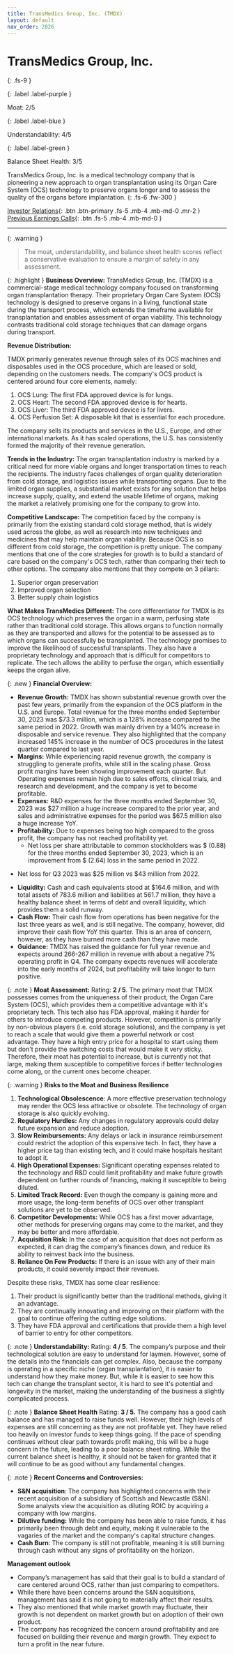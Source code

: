 ```yaml
---
title: TransMedics Group, Inc. (TMDX)
layout: default
nav_order: 2026
---
```


# TransMedics Group, Inc.
{: .fs-9 }

{: .label .label-purple }

Moat: 2/5

{: .label .label-blue }

Understandability: 4/5

{: .label .label-green }

Balance Sheet Health: 3/5

TransMedics Group, Inc. is a medical technology company that is pioneering a new approach to organ transplantation using its Organ Care System (OCS) technology to preserve organs longer and to assess the quality of the organs before implantation.
{: .fs-6 .fw-300 }

[Investor Relations](https://www.google.com/search?q=TMDX+investor+relations){: .btn .btn-primary .fs-5 .mb-4 .mb-md-0 .mr-2 }
[Previous Earnings Calls](https://discountingcashflows.com/company/TMDX/transcripts/){: .btn .fs-5 .mb-4 .mb-md-0 }

---

{: .warning }
>The moat, understandability, and balance sheet health scores reflect a conservative evaluation to ensure a margin of safety in any assessment.



{: .highlight }
**Business Overview:**
TransMedics Group, Inc. (TMDX) is a commercial-stage medical technology company focused on transforming organ transplantation therapy. Their proprietary Organ Care System (OCS) technology is designed to preserve organs in a living, functional state during the transport process, which extends the timeframe available for transplantation and enables assessment of organ viability. This technology contrasts traditional cold storage techniques that can damage organs during transport. 

**Revenue Distribution:**

TMDX primarily generates revenue through sales of its OCS machines and disposables used in the OCS procedure, which are leased or sold, depending on the customers needs. The company's OCS product is centered around four core elements, namely:
1.	OCS Lung: The first FDA approved device is for lungs.
2.  OCS Heart: The second FDA approved device is for hearts.
3.	OCS Liver: The third FDA approved device is for livers.
4.	OCS Perfusion Set: A disposable kit that is essential for each procedure.

The company sells its products and services in the U.S., Europe, and other international markets. As it has scaled operations, the U.S. has consistently formed the majority of their revenue generation.

**Trends in the Industry:**
The organ transplantation industry is marked by a critical need for more viable organs and longer transportation times to reach the recipients. The industry faces challenges of organ quality deterioration from cold storage, and logistics issues while transporting organs. Due to the limited organ supplies, a substantial market exists for any solution that helps increase supply, quality, and extend the usable lifetime of organs, making the market a relatively promising one for the company to grow into.

**Competitive Landscape:**
The competition faced by the company is primarily from the existing standard cold storage method, that is widely used across the globe, as well as research into new techniques and medicines that may help maintain organ viability. Because OCS is so different from cold storage, the competition is pretty unique. The company mentions that one of the core strategies for growth is to build a standard of care based on the company's OCS tech, rather than comparing their tech to other options.
The company also mentions that they compete on 3 pillars:
1. Superior organ preservation
2. Improved organ selection
3. Better supply chain logistics

**What Makes TransMedics Different:**
The core differentiator for TMDX is its OCS technology which preserves the organ in a warm, perfusing state rather than traditional cold storage. This allows organs to function normally as they are transported and allows for the potential to be assessed as to which organs can successfully be transplanted. The technology promises to improve the likelihood of successful transplants. They also have a proprietary technology and approach that is difficult for competitors to replicate. The tech allows the ability to perfuse the organ, which essentially keeps the organ alive.

{: .new }
**Financial Overview:**

*   **Revenue Growth:** TMDX has shown substantial revenue growth over the past few years, primarily from the expansion of the OCS platform in the U.S. and Europe. Total revenue for the three months ended September 30, 2023 was $73.3 million, which is a 128% increase compared to the same period in 2022. Growth was mainly driven by a 140% increase in disposable and service revenue. They also highlighted that the company increased 145% increase in the number of OCS procedures in the latest quarter compared to last year.
*   **Margins:** While experiencing rapid revenue growth, the company is struggling to generate profits, while still in the scaling phase. Gross profit margins have been showing improvement each quarter. But Operating expenses remain high due to sales efforts, clinical trials, and research and development, and the company is yet to become profitable.
*  **Expenses:**
 R&D expenses for the three months ended September 30, 2023 was $27 million a huge increase compared to the prior year, and sales and administrative expenses for the period was $67.5 million also a huge increase YoY. 
*   **Profitability:** Due to expenses being too high compared to the gross profit, the company has not reached profitability yet.
    -   Net loss per share attributable to common stockholders was $ (0.88) for the three months ended September 30, 2023, which is an improvement from $ (2.64) loss in the same period in 2022.
   -  Net loss for Q3 2023 was $25 million vs $43 million from 2022.
*   **Liquidity:** Cash and cash equivalents stood at $164.6 million, and with total assets of 783.6 million and liabilities at 561.7 million, they have a healthy balance sheet in terms of debt and overall liquidity, which provides them a solid runway.
*  **Cash Flow:** Their cash flow from operations has been negative for the last three years as well, and is still negative. The company, however, did improve their cash flow YoY this quarter. This is an area of concern, however, as they have burned more cash than they have made. 
*    **Guidance:**
TMDX has raised the guidance for full year revenue and expects around 266-267 million in revenue with about a negative 7% operating profit in Q4. The company expects revenues will accelerate into the early months of 2024, but profitability will take longer to turn positive. 

{: .note }
**Moat Assessment:**
Rating: **2 / 5**. The primary moat that TMDX possesses comes from the uniqueness of their product, the Organ Care System (OCS), which provides them a competitive advantage with it's proprietary tech. This tech also has FDA approval, making it harder for others to introduce competing products. However, competition is primarily by non-obvious players (i.e. cold storage solutions), and the company is yet to reach a scale that would give them a powerful network or cost advantage. They have a high entry price for a hospital to start using them but don't provide the switching costs that would make it very sticky. Therefore, their moat has potential to increase, but is currently not that large, making them susceptible to competitive forces if better technologies come along, or the current ones become cheaper.

{: .warning }
**Risks to the Moat and Business Resilience**

1.  **Technological Obsolescence**: A more effective preservation technology may render the OCS less attractive or obsolete. The technology of organ storage is also quickly evolving.
2.  **Regulatory Hurdles:** Any changes in regulatory approvals could delay future expansion and reduce adoption. 
3.  **Slow Reimbursements:** Any delays or lack in insurance reimbursement could restrict the adoption of this expensive tech. In fact, they have a higher price tag than existing tech, and it could make hospitals hesitant to adopt it. 
4.  **High Operational Expenses:** Significant operating expenses related to the technology and R&D could limit profitability and make future growth dependent on further rounds of financing, making it susceptible to being diluted.
5.  **Limited Track Record:** Even though the company is gaining more and more usage, the long-term benefits of OCS over other transplant solutions are yet to be observed.
6.  **Competitor Developments:** While OCS has a first mover advantage, other methods for preserving organs may come to the market, and they may be better and more affordable. 
7.  **Acquisition Risk:** In the case of an acquisition that does not perform as expected, it can drag the company’s finances down, and reduce its ability to reinvest back into the business.
8. **Reliance On Few Products:** If there is an issue with any of their main products, it could severely impact their revenues.

 Despite these risks, TMDX has some clear resilience:
1. Their product is significantly better than the traditional methods, giving it an advantage.
2. They are continually innovating and improving on their platform with the goal to continue offering the cutting edge solutions.
3. They have FDA approval and certifications that provide them a high level of barrier to entry for other competitors.

{: .note }
**Understandability:**
Rating: **4 / 5**. The company’s purpose and their technological solution are easy to understand for laymen. However, some of the details into the financials can get complex. Also, because the company is operating in a specific niche (organ transplantation), it is easier to understand how they make money. But, while it is easier to see how this tech can change the transplant sector, it is hard to see it's potential and longevity in the market, making the understanding of the business a slightly complicated process.

{: .note }
**Balance Sheet Health**
Rating: **3 / 5.** The company has a good cash balance and has managed to raise funds well. However, their high levels of expenses are still concerning as they are not profitable yet. They have relied too heavily on investor funds to keep things going. If the pace of spending continues without clear path towards profit making, this will be a huge concern in the future, leading to a poor balance sheet rating. While the current balance sheet is healthy, it should not be taken for granted that it will continue to be as good without any fundamental changes.

{: .note }
**Recent Concerns and Controversies:**
*  **S&N acquisition**: The company has highlighted concerns with their recent acquisition of a subsidiary of Scottish and Newcastle (S&N). Some analysts view the acquisition as diluting ROIC by acquiring a company with low margins. 
*  **Dilutive funding:** While the company has been able to raise funds, it has primarily been through debt and equity, making it vulnerable to the vagaries of the market and the company's capital structure changes.
*  **Cash Burn**: The company is still not profitable, meaning it is still burning through cash without any signs of profitability on the horizon.

**Management outlook**
- Company’s management has said that their goal is to build a standard of care centered around OCS, rather than just comparing to competitors.
- While there have been concerns around the S&N acquisitions, management has said it is not going to materially affect their results.
- They also mentioned that while market growth may fluctuate, their growth is not dependent on market growth but on adoption of their own product. 
- The company has recognized the concern around profitability and are focused on building their revenue and margin growth. They expect to turn a profit in the near future.

